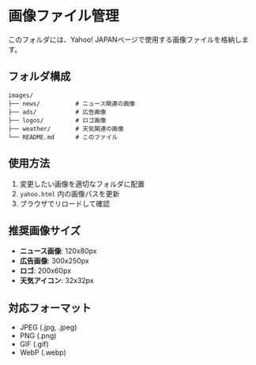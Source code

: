 # 画像ファイル管理

このフォルダには、Yahoo! JAPANページで使用する画像ファイルを格納します。

## フォルダ構成

```
images/
├── news/          # ニュース関連の画像
├── ads/           # 広告画像
├── logos/         # ロゴ画像
├── weather/       # 天気関連の画像
└── README.md      # このファイル
```

## 使用方法

1. 変更したい画像を適切なフォルダに配置
2. `yahoo.html` 内の画像パスを更新
3. ブラウザでリロードして確認

## 推奨画像サイズ

- **ニュース画像**: 120x80px
- **広告画像**: 300x250px
- **ロゴ**: 200x60px
- **天気アイコン**: 32x32px

## 対応フォーマット

- JPEG (.jpg, .jpeg)
- PNG (.png)
- GIF (.gif)
- WebP (.webp)

